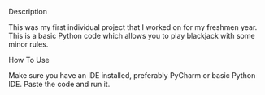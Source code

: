 Description

This was my first individual project that I worked on for my freshmen year.
This is a basic Python code which allows you to play blackjack with some minor rules.


How To Use

Make sure you have an IDE installed, preferably PyCharm or basic Python IDE.
Paste the code and run it.

